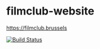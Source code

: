 # filmclub-website

<https://filmclub.brussels>

[![Build Status](https://dev.azure.com/barrit/Filmclub/_apis/build/status/filmclub.filmclub-website?branchName=master)](https://dev.azure.com/barrit/Filmclub/_build/latest?definitionId=2&branchName=master)
